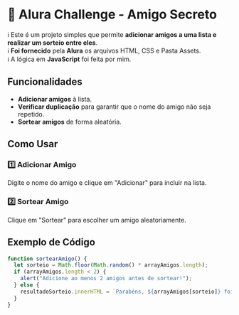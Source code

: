 # 🚩 Alura Challenge - Amigo Secreto

ℹ Este é um projeto simples que permite <strong>adicionar amigos a uma lista e realizar um sorteio entre eles</strong>.<br> 
ℹ <strong>Foi fornecido</strong> pela <strong>Alura</strong> os arquivos HTML, CSS e Pasta Assets.<br> 
ℹ A lógica em <strong>JavaScript</strong> foi feita por mim.

## Funcionalidades

- **Adicionar amigos** à lista.
- **Verificar duplicação** para garantir que o nome do amigo não seja repetido.
- **Sortear amigos** de forma aleatória.

## Como Usar

### 1️⃣ **Adicionar Amigo**

Digite o nome do amigo e clique em "Adicionar" para incluir na lista.

### 2️⃣ **Sortear Amigo**

Clique em "Sortear" para escolher um amigo aleatoriamente.

## Exemplo de Código

```javascript
function sortearAmigo() {
  let sorteio = Math.floor(Math.random() * arrayAmigos.length);
  if (arrayAmigos.length < 2) {
    alert("Adicione ao menos 2 amigos antes de sortear!");
  } else {
    resultadoSorteio.innerHTML = `Parabéns, ${arrayAmigos[sorteio]} foi o sorteado!!`;
  }
}
